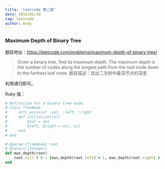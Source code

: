 ```yaml
---
title: 'leetcode 第二题'
date: 2015/05/30
tag: leetcode
author: Andy
---
```


### Maximum Depth of Binary Tree
题目地址：https://leetcode.com/problems/maximum-depth-of-binary-tree/  

<!--more-->

> Given a binary tree, find its maximum depth.
> The maximum depth is the number of nodes along the longest path from the root node down to the farthest leaf node.
题目描述：找出二叉树中最深节点的深度

利用递归即可。

Ruby 版：  

```ruby
# Definition for a binary tree node.
# class TreeNode
#     attr_accessor :val, :left, :right
#     def initialize(val)
#         @val = val
#         @left, @right = nil, nil
#     end
# end

# @param {TreeNode} root
# @return {Integer}
def max_depth(root)
    root.nil? ? 0 : [max_depth(root.left) + 1, max_depth(root.right) + 1].max
end

```
